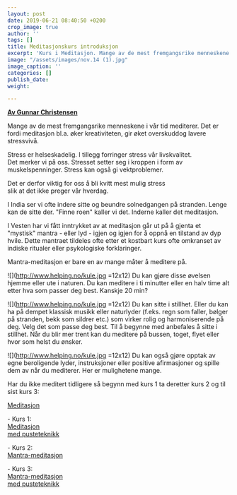 ```yaml
---
layout: post
date: 2019-06-21 08:40:50 +0200
crop_image: true
author: ''
tags: []
title: Meditasjonskurs introduksjon
excerpt: 'Kurs i Meditasjon. Mange av de mest fremgangsrike menneskene i vår tid mediterer:'
image: "/assets/images/nov.14 (1).jpg"
image_caption: ''
categories: []
publish_date: 
weight: 

---
```


[**Av Gunnar Christensen**](http://www.helping.no/gunnar.htm)

Mange av de mest fremgangsrike menneskene i vår tid mediterer. Det er fordi meditasjon bl.a. øker kreativiteten, gir øket overskuddog lavere stressvivå.

Stress er helseskadelig. I tillegg forringer stress vår livskvalitet.  
Det merker vi på oss. Stresset setter seg i kroppen i form av muskelspenninger. Stress kan også gi vektproblemer.

Det er derfor viktig for oss å bli kvitt mest mulig stress  
slik at det ikke preger vår hverdag.

I India ser vi ofte indere sitte og beundre solnedgangen på stranden. Lenge kan de sitte der. "Finne roen" kaller vi det. Inderne kaller det meditasjon.

I Vesten har vi fått inntrykket av at meditasjon går ut på å gjenta et "mystisk" mantra - eller lyd - igjen og igjen for å oppnå en tilstand av dyp hvile. Dette mantraet tildeles ofte etter et kostbart kurs ofte omkranset av indiske ritualer eller psykologiske forklaringer.

Mantra-meditasjon er bare en av mange måter å meditere på.

![](http://www.helping.no/kule.jpg =12x12) Du kan gjøre disse øvelsen hjemme eller ute i naturen. Du kan meditere i ti minutter eller en halv time alt etter hva som passer deg best. Kanskje 20 min?

![](http://www.helping.no/kule.jpg =12x12) Du kan sitte i stillhet. Eller du kan ha på dempet klassisk musikk eller naturlyder (f.eks. regn som faller, bølger på stranden, bekk som sildrer etc.) som virker rolig og harmoniserende på deg. Velg det som passe deg best. Til å begynne med anbefales å sitte i stillhet. Når du blir mer trent kan du meditere på bussen, toget, flyet eller hvor som helst du ønsker.

![](http://www.helping.no/kule.jpg =12x12) Du kan også gjøre opptak av egne beroligende lyder, instruksjoner eller positive afirmasjoner og spille dem av når du mediterer. Her er mulighetene mange.   
  
Har du ikke meditert tidligere så begynn med kurs 1 ta deretter kurs 2 og til sist kurs 3:

[Meditasjon](file:///C:/Users/helping/Documents/www/meditasjon.htm)  
  
\- Kurs 1:  
[Meditasjon](http://www.helping.no/meditasjonpust.htm)  
[med pusteteknikk](http://www.helping.no/meditasjonpust.htm)  
  
\- Kurs 2:  
[Mantra-meditasjon](http://www.helping.no/mantrameditasjon.htm)

\- Kurs 3:  
[Mantra-meditasjon](http://www.helping.no/mantrameditasjonpust.htm)  
[med pusteteknikk](http://www.helping.no/mantrameditasjonpust.htm)